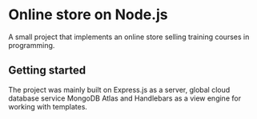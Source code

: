 # Online store on Node.js
A small project that implements an online store selling training courses in programming.

## Getting started ##

The project was mainly built on Express.js as a server, global cloud database service MongoDB Atlas and Handlebars as a view engine for working with templates.
